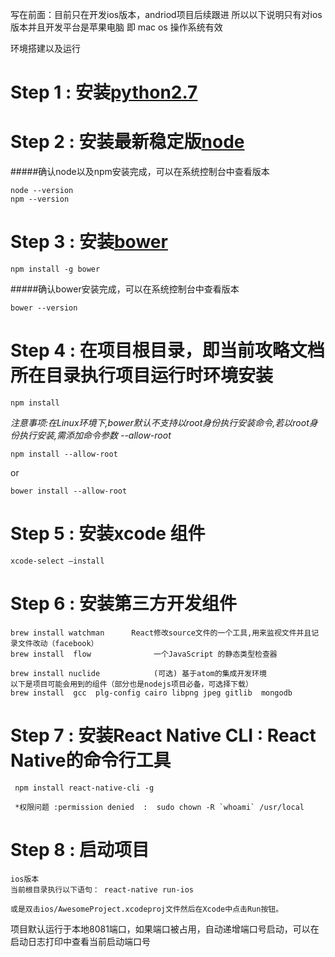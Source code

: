 写在前面：目前只在开发ios版本，andriod项目后续跟进
                    所以以下说明只有对ios版本并且开发平台是苹果电脑 即 mac os 操作系统有效

环境搭建以及运行
# Step 1 : 安装[python2.7](https://www.python.org/)
# Step 2 : 安装最新稳定版[node](https://nodejs.org)

#####确认node以及npm安装完成，可以在系统控制台中查看版本

	node --version
	npm --version

# Step 3 : 安装[bower](https://bower.io)

	npm install -g bower


#####确认bower安装完成，可以在系统控制台中查看版本

	bower --version

# Step 4 : 在项目根目录，即当前攻略文档所在目录执行项目运行时环境安装

	npm install

*注意事项:在Linux环境下,bower默认不支持以root身份执行安装命令,若以root身份执行安装,需添加命令参数 --allow-root*

    npm install --allow-root

or

    bower install --allow-root

# Step 5 : 安装xcode 组件

    xcode-select —install

# Step 6 : 安装第三方开发组件

    brew install watchman      React修改source文件的一个工具,用来监视文件并且记录文件改动（facebook）
    brew install  flow              一个JavaScript 的静态类型检查器

    brew install nuclide            (可选) 基于atom的集成开发环境
    以下是项目可能会用到的组件（部分也是nodejs项目必备，可选择下载）
    brew install  gcc  plg-config cairo libpng jpeg gitlib  mongodb


# Step 7 : 安装React Native CLI : React Native的命令行工具

     npm install react-native-cli -g

     *权限问题 :permission denied  :  sudo chown -R `whoami` /usr/local


# Step 8 : 启动项目

    ios版本
    当前根目录执行以下语句： react-native run-ios

    或是双击ios/AwesomeProject.xcodeproj文件然后在Xcode中点击Run按钮。


项目默认运行于本地8081端口，如果端口被占用，自动递增端口号启动，可以在启动日志打印中查看当前启动端口号

